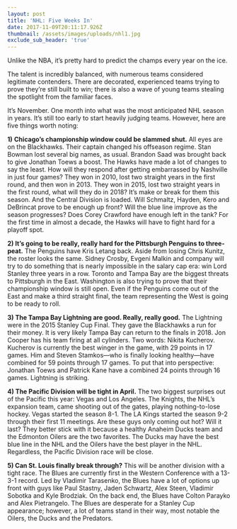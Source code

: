 ```yaml
---
layout: post
title: 'NHL: Five Weeks In'
date: 2017-11-09T20:11:17.926Z
thumbnail: /assets/images/uploads/nhl1.jpg
exclude_sub_header: 'true'
---
```

Unlike the NBA, it’s pretty hard to predict the champs every year on the ice.

The talent is incredibly balanced, with numerous teams considered legitimate contenders. There are decorated, experienced teams trying to prove they’re still built to win; there is also a wave of young teams stealing the spotlight from the familiar faces.

It’s November. One month into what was the most anticipated NHL season in years. It’s still too early to start heavily judging teams. However, here are five things worth noting:

**1)** **Chicago’s championship window could be slammed shut.** All eyes are on the Blackhawks. Their captain changed his offseason regime. Stan Bowman lost several big names, as usual. Brandon Saad was brought back to give Jonathan Toews a boost. The Hawks have made a lot of changes to say the least. How will they respond after getting embarrassed by Nashville in just four games? They won in 2010, lost two straight years in the first round, and then won in 2013. They won in 2015, lost two straight years in the first round, what will they do in 2018? It’s make or break for them this season. And the Central Division is loaded. Will Schmaltz, Hayden, Kero and DeBrincat prove to be enough up front? Will the blue line improve as the season progresses? Does Corey Crawford have enough left in the tank? For the first time in almost a decade, the Hawks will have to fight hard for a playoff spot.

**2) It’s going to be really, really hard for the Pittsburgh Penguins to three-peat.** The Penguins have Kris Letang back. Aside from losing Chris Kunitz, the roster looks the same. Sidney Crosby, Evgeni Malkin and company will try to do something that is nearly impossible in the salary cap era: win Lord Stanley three years in a row. Toronto and Tampa Bay are the biggest threats to Pittsburgh in the East. Washington is also trying to prove that their championship window is still open. Even if the Penguins come out of the East and make a third straight final, the team representing the West is going to be ready to roll.

**3) The Tampa Bay Lightning are good. Really, really good.** The Lightning were in the 2015 Stanley Cup Final. They gave the Blackhawks a run for their money. It is very likely Tampa Bay can return to the finals in 2018. Jon Cooper has his team firing at all cylinders. Two words: Nikita Kucherov. Kucherov is currently the best winger in the game, with 29 points in 17 games. Him and Steven Stamkos—who is finally looking healthy—have combined for 59 points through 17 games. To put that into perspective: Jonathan Toews and Patrick Kane have a combined 24 points through 16 games. Lightning is striking.

**4) The Pacific Division will be tight in April.** The two biggest surprises out of the Pacific this year: Vegas and Los Angeles. The Knights, the NHL’s expansion team, came shooting out of the gates, playing nothing-to-lose hockey. Vegas started the season 8-1. The LA Kings started the season 9-2 through their first 11 meetings. Are these guys only coming out hot? Will it last? They better stick with it because a healthy Anaheim Ducks team and the Edmonton Oilers are the two favorites. The Ducks may have the best blue line in the NHL and the Oilers have the best player in the NHL. Regardless, the Pacific Division race will be close.

**5) Can St. Louis finally break through?** This will be another division with a tight race. The Blues are currently first in the Western Conference with a 13-3-1 record. Led by Vladimir Tarasenko, the Blues have a lot of options up front with guys like Paul Stastny, Jaden Schwartz, Alex Steen, Vladimir Sobotka and Kyle Brodziak. On the back end, the Blues have Colton Parayko and Alex Pietrangelo. The Blues are desperate for a Stanley Cup appearance; however, a lot of teams stand in their way, most notable the Oilers, the Ducks and the Predators.
